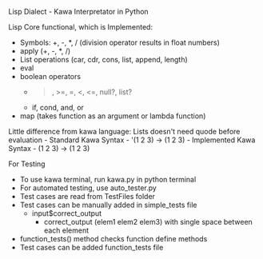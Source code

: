 Lisp Dialect - Kawa Interpretator in Python

Lisp Core functional, which is Implemented:
  - Symbols: +, -, *, / (division operator results in float numbers)
  - apply (+, -, *, /)
  - List operations (car, cdr, cons, list, append, length)
  - eval
  - boolean operators
    - >, >=, =, <, <=, null?, list?
    - if, cond, and, or
  - map (takes function as an argument or lambda function)

Little difference from kawa language: Lists doesn't need quode before evaluation
    - Standard Kawa Syntax - '(1 2 3) -> (1 2 3)
    - Implemented Kawa Syntax - (1 2 3) -> (1 2 3)
    
For Testing
  - To use kawa terminal, run kawa.py in python terminal
  - For automated testing, use auto_tester.py
  - Test cases are read from TestFiles folder
  - Test cases can be manually added in simple_tests file
    - input$correct_output
      - correct_output (elem1 elem2 elem3) with single space between each element
  - function_tests() method checks function define methods
  - Test cases can be added function_tests file

